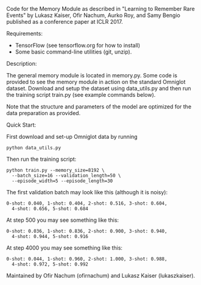 Code for the Memory Module as described
in "Learning to Remember Rare Events" by
Lukasz Kaiser, Ofir Nachum, Aurko Roy, and Samy Bengio
published as a conference paper at ICLR 2017.

Requirements:
* TensorFlow (see tensorflow.org for how to install)
* Some basic command-line utilities (git, unzip).

Description:

The general memory module is located in memory.py.
Some code is provided to see the memory module in
action on the standard Omniglot dataset.
Download and setup the dataset using data_utils.py
and then run the training script train.py
(see example commands below).

Note that the structure and parameters of the model
are optimized for the data preparation as provided.

Quick Start:

First download and set-up Omniglot data by running

```
python data_utils.py
```

Then run the training script:

```
python train.py --memory_size=8192 \
  --batch_size=16 --validation_length=50 \
  --episode_width=5 --episode_length=30
```

The first validation batch may look like this (although it is noisy):
```
0-shot: 0.040, 1-shot: 0.404, 2-shot: 0.516, 3-shot: 0.604,
  4-shot: 0.656, 5-shot: 0.684
```
At step 500 you may see something like this:
```
0-shot: 0.036, 1-shot: 0.836, 2-shot: 0.900, 3-shot: 0.940,
  4-shot: 0.944, 5-shot: 0.916
```
At step 4000 you may see something like this:
```
0-shot: 0.044, 1-shot: 0.960, 2-shot: 1.000, 3-shot: 0.988,
  4-shot: 0.972, 5-shot: 0.992
```

Maintained by Ofir Nachum (ofirnachum) and
Lukasz Kaiser (lukaszkaiser).
